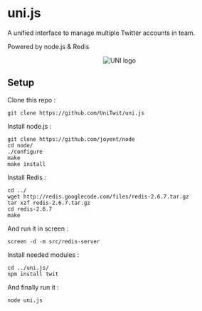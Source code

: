uni.js
======

A unified interface to manage multiple Twitter accounts in team.

Powered by node.js & Redis

<p align="center">
  <img src="http://files.lechatleon.com/i/UNI.png~255" alt="UNI logo"/>
</p>

## Setup


Clone this repo : 

	git clone https://github.com/UniTwit/uni.js

Install node.js : 

	git clone https://github.com/joyent/node
	cd node/
	./configure
	make
	make install

Install Redis : 

	cd ../
	wget http://redis.googlecode.com/files/redis-2.6.7.tar.gz
	tar xzf redis-2.6.7.tar.gz
	cd redis-2.6.7
	make

And run it in screen :

	screen -d -m src/redis-server

Install needed modules : 

	cd ../uni.js/
	npm install twit

And finally run it : 

	node uni.js
